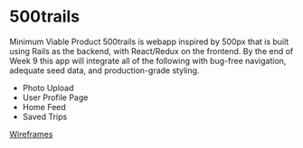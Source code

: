 <h1>500trails</h1>

Minimum Viable Product
500trails is webapp inspired by 500px that is built using Rails as the
backend, with React/Redux on the frontend. By the end of Week 9 this app
will integrate all of the following with bug-free navigation, adequate
seed data, and production-grade styling.

<ul>
  <li>Photo Upload</li>
  <li>User Profile Page</li>
  <li>Home Feed</li>
  <li>Saved Trips</li>
</ul>



[Wireframes](./wireframes)
